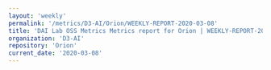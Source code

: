 ```yaml
---
layout: 'weekly'
permalink: '/metrics/D3-AI/Orion/WEEKLY-REPORT-2020-03-08'
title: 'DAI Lab OSS Metrics Metrics report for Orion | WEEKLY-REPORT-2020-03-08'
organization: 'D3-AI'
repository: 'Orion'
current_date: '2020-03-08'
---
```

